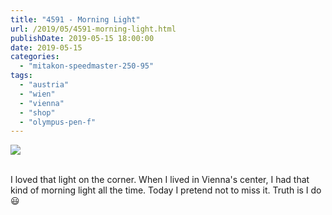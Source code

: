 ```yaml
---
title: "4591 - Morning Light"
url: /2019/05/4591-morning-light.html
publishDate: 2019-05-15 18:00:00
date: 2019-05-15
categories: 
  - "mitakon-speedmaster-250-95"
tags: 
  - "austria"
  - "wien"
  - "vienna"
  - "shop"
  - "olympus-pen-f"
---
```

<div class="container">
<div class="center"><a target="_blank" href="https://d25zfm9zpd7gm5.cloudfront.net/1200x1200/2018/20180328_083119_lr.jpg"><img class="webfeedsFeaturedVisual" src="https://d25zfm9zpd7gm5.cloudfront.net/0600x0600/2018/20180328_083119_lr.jpg" /></a></div>
</div>
<br />

I loved that light on the corner. When I lived in Vienna's center, I had that kind of morning light all the time. Today I pretend not to miss it. Truth is I do :smiley: